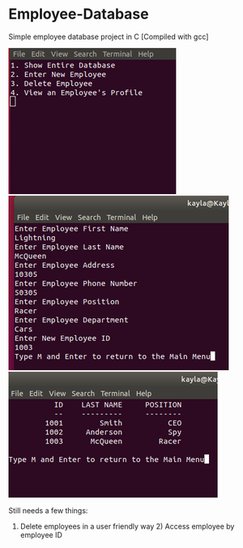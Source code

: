 # Employee-Database
Simple employee database project in C [Compiled with gcc]

![alt text](https://github.com/TerrySmithMBA/Employee-Database/blob/master/MainMenu.png)
![alt text](https://github.com/TerrySmithMBA/Employee-Database/blob/master/enterdata.png)
![alt text](https://github.com/TerrySmithMBA/Employee-Database/blob/master/showdatabase.png)




Still needs a few things: 
1) Delete employees in a user friendly way 2) Access employee by employee ID
